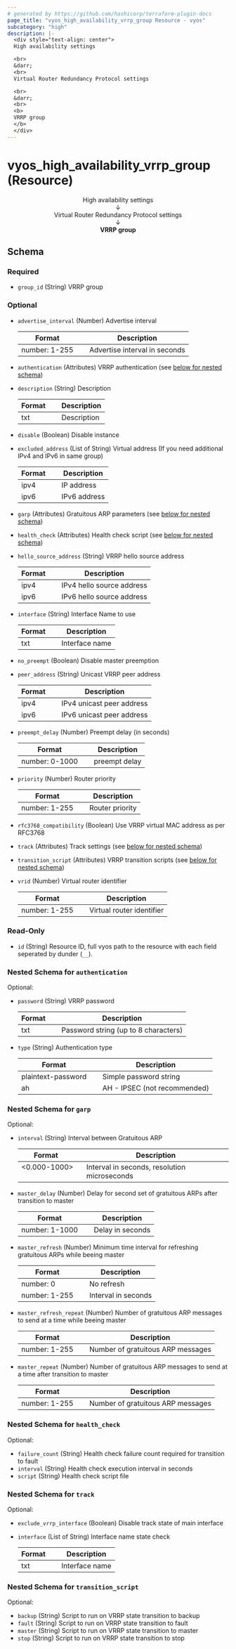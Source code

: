 ```yaml
---
# generated by https://github.com/hashicorp/terraform-plugin-docs
page_title: "vyos_high_availability_vrrp_group Resource - vyos"
subcategory: "high"
description: |-
  <div style="text-align: center">
  High availability settings

  <br>
  &darr;
  <br>
  Virtual Router Redundancy Protocol settings

  <br>
  &darr;
  <br>
  <b>
  VRRP group
  </b>
  </div>
---
```


# vyos_high_availability_vrrp_group (Resource)

<div style="text-align: center">
High availability settings

<br>
&darr;
<br>
Virtual Router Redundancy Protocol settings

<br>
&darr;
<br>
<b>
VRRP group
</b>
</div>



<!-- schema generated by tfplugindocs -->
## Schema

### Required

- `group_id` (String) VRRP group

### Optional

- `advertise_interval` (Number) Advertise interval

    |  Format &emsp; | Description  |
    |----------|---------------|
    |  number: 1-255  &emsp; |  Advertise interval in seconds  |
- `authentication` (Attributes) VRRP authentication (see [below for nested schema](#nestedatt--authentication))
- `description` (String) Description

    |  Format &emsp; | Description  |
    |----------|---------------|
    |  txt  &emsp; |  Description  |
- `disable` (Boolean) Disable instance
- `excluded_address` (List of String) Virtual address (If you need additional IPv4 and IPv6 in same group)

    |  Format &emsp; | Description  |
    |----------|---------------|
    |  ipv4  &emsp; |  IP address  |
    |  ipv6  &emsp; |  IPv6 address  |
- `garp` (Attributes) Gratuitous ARP parameters (see [below for nested schema](#nestedatt--garp))
- `health_check` (Attributes) Health check script (see [below for nested schema](#nestedatt--health_check))
- `hello_source_address` (String) VRRP hello source address

    |  Format &emsp; | Description  |
    |----------|---------------|
    |  ipv4  &emsp; |  IPv4 hello source address  |
    |  ipv6  &emsp; |  IPv6 hello source address  |
- `interface` (String) Interface Name to use

    |  Format &emsp; | Description  |
    |----------|---------------|
    |  txt  &emsp; |  Interface name  |
- `no_preempt` (Boolean) Disable master preemption
- `peer_address` (String) Unicast VRRP peer address

    |  Format &emsp; | Description  |
    |----------|---------------|
    |  ipv4  &emsp; |  IPv4 unicast peer address  |
    |  ipv6  &emsp; |  IPv6 unicast peer address  |
- `preempt_delay` (Number) Preempt delay (in seconds)

    |  Format &emsp; | Description  |
    |----------|---------------|
    |  number: 0-1000  &emsp; |  preempt delay  |
- `priority` (Number) Router priority

    |  Format &emsp; | Description  |
    |----------|---------------|
    |  number: 1-255  &emsp; |  Router priority  |
- `rfc3768_compatibility` (Boolean) Use VRRP virtual MAC address as per RFC3768
- `track` (Attributes) Track settings (see [below for nested schema](#nestedatt--track))
- `transition_script` (Attributes) VRRP transition scripts (see [below for nested schema](#nestedatt--transition_script))
- `vrid` (Number) Virtual router identifier

    |  Format &emsp; | Description  |
    |----------|---------------|
    |  number: 1-255  &emsp; |  Virtual router identifier  |

### Read-Only

- `id` (String) Resource ID, full vyos path to the resource with each field seperated by dunder (`__`).

<a id="nestedatt--authentication"></a>
### Nested Schema for `authentication`

Optional:

- `password` (String) VRRP password

    |  Format &emsp; | Description  |
    |----------|---------------|
    |  txt  &emsp; |  Password string (up to 8 characters)  |
- `type` (String) Authentication type

    |  Format &emsp; | Description  |
    |----------|---------------|
    |  plaintext-password  &emsp; |  Simple password string  |
    |  ah  &emsp; |  AH - IPSEC (not recommended)  |


<a id="nestedatt--garp"></a>
### Nested Schema for `garp`

Optional:

- `interval` (String) Interval between Gratuitous ARP

    |  Format &emsp; | Description  |
    |----------|---------------|
    |  <0.000-1000>  &emsp; |  Interval in seconds, resolution microseconds  |
- `master_delay` (Number) Delay for second set of gratuitous ARPs after transition to master

    |  Format &emsp; | Description  |
    |----------|---------------|
    |  number: 1-1000  &emsp; |  Delay in seconds  |
- `master_refresh` (Number) Minimum time interval for refreshing gratuitous ARPs while beeing master

    |  Format &emsp; | Description  |
    |----------|---------------|
    |  number: 0  &emsp; |  No refresh  |
    |  number: 1-255  &emsp; |  Interval in seconds  |
- `master_refresh_repeat` (Number) Number of gratuitous ARP messages to send at a time while beeing master

    |  Format &emsp; | Description  |
    |----------|---------------|
    |  number: 1-255  &emsp; |  Number of gratuitous ARP messages  |
- `master_repeat` (Number) Number of gratuitous ARP messages to send at a time after transition to master

    |  Format &emsp; | Description  |
    |----------|---------------|
    |  number: 1-255  &emsp; |  Number of gratuitous ARP messages  |


<a id="nestedatt--health_check"></a>
### Nested Schema for `health_check`

Optional:

- `failure_count` (String) Health check failure count required for transition to fault
- `interval` (String) Health check execution interval in seconds
- `script` (String) Health check script file


<a id="nestedatt--track"></a>
### Nested Schema for `track`

Optional:

- `exclude_vrrp_interface` (Boolean) Disable track state of main interface
- `interface` (List of String) Interface name state check

    |  Format &emsp; | Description  |
    |----------|---------------|
    |  txt  &emsp; |  Interface name  |


<a id="nestedatt--transition_script"></a>
### Nested Schema for `transition_script`

Optional:

- `backup` (String) Script to run on VRRP state transition to backup
- `fault` (String) Script to run on VRRP state transition to fault
- `master` (String) Script to run on VRRP state transition to master
- `stop` (String) Script to run on VRRP state transition to stop

